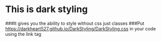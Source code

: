 # This is dark styling
###It gives you the ability to style without css just classes
###Put https://darkheart527.github.io/DarkStyling/DarkStyling.css in your code using the link tag
